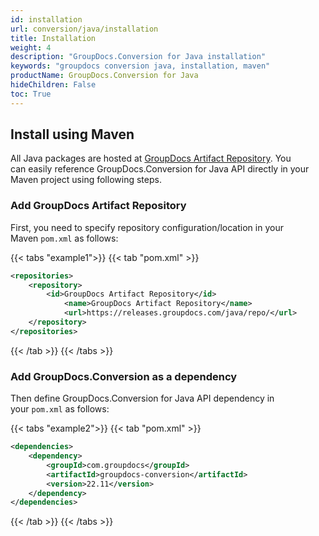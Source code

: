 ```yaml
---
id: installation
url: conversion/java/installation
title: Installation
weight: 4
description: "GroupDocs.Conversion for Java installation"
keywords: "groupdocs conversion java, installation, maven"
productName: GroupDocs.Conversion for Java
hideChildren: False
toc: True
---
```


## Install using Maven

All Java packages are hosted at [GroupDocs Artifact Repository](https://repository.groupdocs.com/). You can easily reference GroupDocs.Conversion for Java API directly in your Maven project using following steps.

### Add GroupDocs Artifact Repository

First, you need to specify repository configuration/location in your Maven `pom.xml` as follows:

{{< tabs "example1">}}
{{< tab "pom.xml" >}}
```xml
<repositories>
	<repository>
		<id>GroupDocs Artifact Repository</id>
        	<name>GroupDocs Artifact Repository</name>
        	<url>https://releases.groupdocs.com/java/repo/</url>
	</repository>
</repositories>
```
{{< /tab >}}
{{< /tabs >}}

### Add GroupDocs.Conversion as a dependency

Then define GroupDocs.Conversion for Java API dependency in your `pom.xml` as follows:

{{< tabs "example2">}}
{{< tab "pom.xml" >}}
```xml
<dependencies>
    <dependency>
        <groupId>com.groupdocs</groupId>
        <artifactId>groupdocs-conversion</artifactId>
        <version>22.11</version>
    </dependency>
</dependencies>
```
{{< /tab >}}
{{< /tabs >}}
